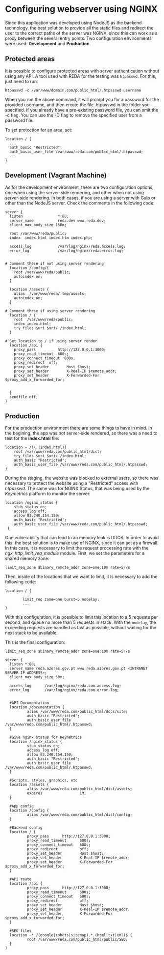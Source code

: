 # Configuring webserver using NGINX

Since this application was developed using NodeJS as the backend technology, the best solution to provide all the static files and redirect the user to the correct paths of the server was NGINX, since this can work as a proxy between the several entry points.
Two configuration environments were used: **Development** and **Production**.

## Protected areas

It is possible to configure protected areas with server authentication without using any API. A tool used with REDA for the testing was `htpasswd`. For this, just need to run:

```
htpasswd -c /var/www/domain.com/public_html/.htpasswd username
```
When you run the above command, it will prompt you for a password for the provided username, and then create the file .htpasswd in the folder you specified. If you already have a pre-existing password file, you can omit the -c flag. You can use the -D flag to remove the specified user from a password file.

To set protection for an area, set:

```
location / {
  ...
  auth_basic "Restricted";
  auth_basic_user_file /var/www/reda.com/public_html/.htpasswd;
  ...
}
```

## Development (Vagrant Machine)

As for the development environment, there are two configuration options, one when using the server-side rendering, and other when not using server-side rendering. In both cases, if you are using a server with Gulp or other than the NodeJS server. Check the comments in the following code:

```
server {
  listen                *:80;
  server_name           reda.dev www.reda.dev;
  client_max_body_size 150m;

  root /var/www/reda/public;
  index  index.html index.htm index.php;

  access_log            /var/log/nginx/reda.access.log;
  error_log             /var/log/nginx/reda.error.log;


# Comment these if not using server rendering
  location /config/{
 	root /var/www/reda/public;
 	autoindex on;
  }

  location /assets {
    alias  /var/www/reda/.tmp/assets;
    autoindex on;
  }

# Comment these if using server rendering
  location / {
    root  /var/www/reda/public;
    index index.html;
    try_files $uri $uri/ /index.html;
  }

# Set location to / if using server render
  location /api {
    proxy_pass          http://127.0.0.1:3000;
    proxy_read_timeout  600s;
    proxy_connect_timeout  600s;
    proxy_redirect  off;
    proxy_set_header        Host $host;
	proxy_set_header        X-Real-IP $remote_addr;
    proxy_set_header        X-Forwarded-For $proxy_add_x_forwarded_for;


  }
  sendfile off;
}
```

## Production

For the production environment there are some things to have in mind.
In the begining, the app was not server-side rendered, so there was a need to test for the **index.html** file:
```
location ~ /(\.|index.html){
	root /var/www/reda.com/public_html/dist;
	try_files $uri $uri/ /index.html;
	auth_basic "Restricted";
    auth_basic_user_file /var/www/reda.com/public_html/.htpasswd;
}
```
During the staging, the website was blocked to external users, so there was necessary to protect the website using a "Restricted" access with *htpasswd*. The same was for NGINX Status, that was being used by the *Keymetrics* platform to monitor the server:

```
location /nginx_status {
	stub_status on;
	access_log off;
	allow 83.240.154.150;
	auth_basic "Restricted";
	auth_basic_user_file /var/www/reda.com/public_html/.htpasswd;
 }
```

One vulnerability that can lead to an memory leak is DDOS. In order to avoid this, the best solution is to make use of NGINX, since it can act as a firewall. In this case, it is necessary to limit the request processing rate with the *ngx_http_limit_req_module* module.
First, we set the parameters for a shared memory zone:

`limit_req_zone $binary_remote_addr zone=one:10m rate=5r/s`

Then, inside of the locations that we want to limit, it is necessary to add the following code:

```
location / {
        ...
        limit_req zone=one burst=5 nodelay;
        ...
}
```
With this configuration, it is possible to limit this location to a 5 requests per second, and queue no more than 5 requests in stack. With the `nodelay`, the exceeding requests are handled as fast as possible, without waiting for the next stack to be available.


This is the final configuration:

```
limit_req_zone $binary_remote_addr zone=one:10m rate=5r/s

server {
  listen *:80;
  server_name reda.azores.gov.pt www.reda.azores.gov.pt <INTRANET SERVER IP ADDRESS>;
  client_max_body_size 60m;

  access_log      /var/log/nginx/reda.com.access.log;
  error_log       /var/log/nginx/reda.com.error.log;


  #API Documentation
  location /documentation {
          alias /var/www/reda.com/public_html/docs/site;
          auth_basic "Restricted";
          auth_basic_user_file /var/www/reda.com/public_html/.htpasswd;
  }

  #Give nginx status for Keymetrics
  location /nginx_status {
          stub_status on;
          access_log off;
          allow 83.240.154.150;
          auth_basic "Restricted";
          auth_basic_user_file /var/www/reda.com/public_html/.htpasswd;
  }

  #Scripts, styles, graphics, etc
  location /assets {
          alias /var/www/reda.com/public_html/dist/assets;
          expires                 1M;
  }
  
  #App config
  location /config {
          alias /var/www/reda.com/public_html/dist/config;
  }

  #Backend config
  location / {
          proxy_pass      http://127.0.0.1:3000;
          proxy_read_timeout      600s;
          proxy_connect_timeout   600s;
          proxy_redirect          off;
          proxy_set_header        Host $host;
          proxy_set_header        X-Real-IP $remote_addr;
          proxy_set_header        X-Forwarded-For $proxy_add_x_forwarded_for;
  }

  #API route
  location /api {
          proxy_pass      http://127.0.0.1:3000;
          proxy_read_timeout      600s;
          proxy_connect_timeout   600s;
          proxy_redirect          off;
          proxy_set_header        Host $host;
          proxy_set_header        X-Real-IP $remote_addr;
          proxy_set_header        X-Forwarded-For $proxy_add_x_forwarded_for;
  }

  #SEO files
  location ~* /(google|robots|sitemap).*.(html|txt|xml)$ {
          root /var/www/reda.com/public_html/public/SEO;
  }
}
```